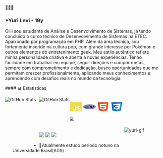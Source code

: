 
 🤸🏽‍♂️
 ### *Yuri Levi -  19y



Oiiii sou estudante de Análise e Desenvolvimento de Sistemas, já tendo concluído o curso técnico de Desenvolvimento de Sistemas na ETEC. Apaixonado por programação em PHP,
Além da área técnica, sou fortemente inserido na cultura pop, com grande interesse por Pokémon e outros elementos do entretenimento geek. Meu estilo autêntico reflete minha personalidade criativa e aberta a novas experiências. Tenho facilidade em trabalhar em equipe, seguir direções e cumprir metas, sempre com comprometimento e dedicação, busco oportunidades que me permitam crescer profissionalmente, aplicando meus conhecimentos e aprendendo com desafios reais no mundo da tecnologia.

<div>
  #### 📊 Estatísticas
  
  <p>
    <img 
      align="left" 
      alt="GitHub Stats" 
      height="150" 
      style="padding-right: 10px;" 
      src="https://github-readme-stats.vercel.app/api?username=YuriLeviEstevam&show_icons=true&theme=tokyonight&include_all_commits=true&locale=pt-br" 
    />
  
  <img 
        align="left" 
        alt="GitHub Stats" 
        height="100" 
        src="https://github-readme-stats.vercel.app/api/top-langs/?username=YuriLeviEstevam&theme=tokyonight&layout=compact&custom_title=Tecnologias&langs_count=9" 
    />

  </p>
</div> 

<div style="display: inline_block"><br>
  <img align="center" alt="Rafa-Js" height="30" width="40" src="https://raw.githubusercontent.com/devicons/devicon/master/icons/javascript/javascript-plain.svg">
  <img align="center" alt="Rafa-php" height="30" width="40" src="https://raw.githubusercontent.com/devicons/devicon/master/icons/php/php-original.svg">
  <img align="center" alt="Rafa-HTML" height="30" width="40" src="https://raw.githubusercontent.com/devicons/devicon/master/icons/html5/html5-original.svg">
  <img align="center" alt="Rafa-CSS" height="30" width="40" src="https://raw.githubusercontent.com/devicons/devicon/master/icons/css3/css3-original.svg">
  <p>
    💻
  </p>
  <img align="right" alt="yuri-gif" height="120" width="120" src="https://cdn.discordapp.com/attachments/1144665186540720198/1356327497880567968/61fad0b7c6a847caad09fd6f8c94cd2a.gif?ex=67ec29ea&is=67ead86a&hm=1714e9b1a56fb17a7526cf335547faeddb871ab21ac30e5464222b168fa46c1c&">
</div>
  
  ##
 
<div> 
  <a href="(https://www.instagram.com/zenizinho.life/)" target="_blank"><img src="https://img.shields.io/badge/-Instagram-%23E4405F?style=for-the-badge&logo=instagram&logoColor=white" target="_blank"></a>
  <a href = "yurileviesantos@gmail.com"><img src="https://img.shields.io/badge/-Gmail-%23333?style=for-the-badge&logo=gmail&logoColor=white" target="_blank"></a>
  <a href="https://www.linkedin.com/in/yuri-levi-estevam-507a76285/" target="_blank"><img src="https://img.shields.io/badge/-LinkedIn-%230077B5?style=for-the-badge&logo=linkedin&logoColor=white" target="_blank"></a> 
  
</div>

- 👜Atualmente estudo periodo notuno na Universidade Brasil(ADS) 

